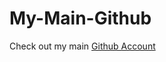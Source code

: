 # My-Main-Github
Check out my main <a href="https://github.com/Speedyflames" target="_blank"> Github Account</a>
